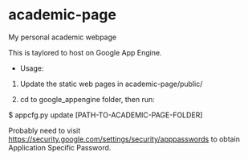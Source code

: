 academic-page
=============

My personal academic webpage

This is taylored to host on Google App Engine.

* Usage:

1. Update the static web pages in academic-page/public/

2. cd to google_appengine folder, then run:

  $ appcfg.py update [PATH-TO-ACADEMIC-PAGE-FOLDER]
  
  Probably need to visit https://security.google.com/settings/security/apppasswords to obtain Application Specific Password.
